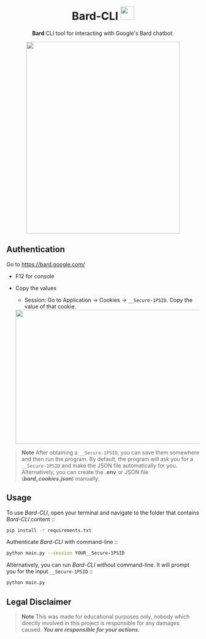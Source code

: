 <div align="center">

# Bard-CLI <img src="https://www.gstatic.com/lamda/images/favicon_v1_150160cddff7f294ce30.svg" width="35px" />

**Bard** CLI tool for interacting with Google's Bard chatbot.

<img src="https://github.com/x404xx/Bard-CLI/assets/114883816/952090f3-d5af-41d0-b9cc-90e4341f6273" width="400" height="500">

</div>

## **Authentication**

Go to https://bard.google.com/

-   F12 for console
-   Copy the values
    -   Session: Go to Application → Cookies → `__Secure-1PSID`. Copy the value of that cookie.

    <img src="https://github.com/x404xx/Bard-CLI/assets/114883816/6c221352-5c60-41f3-82cf-0bf773a58071" width="650" height="350">

> **Note**
> After obtaining a `__Secure-1PSID`, you can save them somewhere and then run the program. By default, the program will ask you for a `__Secure-1PSID` and make the JSON file automatically for you. Alternatively, you can create the **.env** or JSON file (**_bard_cookies.json_**) manually.

## **Usage**

To use _Bard-CLI_, open your terminal and navigate to the folder that contains _Bard-CLI_ content ::

```sh
pip install -r requirements.txt
```

Authenticate _Bard-CLI_ with command-line ::

```sh
python main.py --session YOUR__Secure-1PSID
```

Alternatively, you can run _Bard-CLI_ without command-line. It will prompt you for the input `__Secure-1PSID` ::

```sh
python main.py
```

## **Legal Disclaimer**

> **Note**
> This was made for educational purposes only, nobody which directly involved in this project is responsible for any damages caused. **_You are responsible for your actions._**
